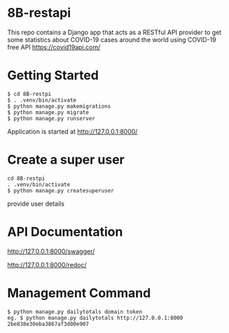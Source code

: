 # 8B-restapi

This repo contains a Django app that acts as a RESTful API provider to get some statistics about COVID-19 cases around the world using COVID-19 free API https://covid19api.com/

# Getting Started
```$ git clone repo https://github.com/alfredo-c-cumbana/8B-restapi.git
$ cd 8B-restpi
$ . .venv/bin/activate
$ python manage.py makemigrations
$ python manage.py migrate
$ python manage.py runserver
```
Application is started at
http://127.0.0.1:8000/

# Create a super user
```
cd 8B-restpi
. .venv/bin/activate
$ python manage.py createsuperuser
```

provide user details

# API Documentation
http://127.0.0.1:8000/swagger/

http://127.0.0.1:8000/redoc/

# Management Command
 ```
 $ python manage.py dailytotals domain token
 eg. $ python manage.py dailytotals http://127.0.0.1:8000 2be838e30eba3867af3d00e907
 ```
